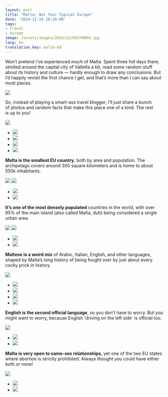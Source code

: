 ```yaml
---
layout: post
title: "Malta: Not Your Typical Europe"
date: '2024-12-24 18:28:00'
tags:
- travel
- europe
image: /assets/images/2024/12/DSCF0004.jpg
lang: en
translation_key: malta-bd
---
```


Won’t pretend I’ve experienced much of Malta. Spent three full days there, strolled around the capital city of Valletta a bit, read some random stuff about its history and culture — hardly enough to draw any conclusions. But I’d happily revisit the first chance I get, and that’s more than I can say about most places.

![](/assets/images/2024/12/DSCF0051.jpg)

So, instead of playing a smart-ass travel blogger, I’ll just share a bunch of photos and random facts that make this place one of a kind. The rest is up to you!

![](/assets/images/2024/12/DSCF0059.jpg)
- ![](/assets/images/2024/12/DSCF0133.jpg)
- ![](/assets/images/2024/12/DSCF0012.jpg)
- ![](/assets/images/2024/12/DSCF0046.jpg)
- ![](/assets/images/2024/12/DSCF9975.jpg)

**Malta is the smallest EU country**, both by area and population. The archipelago covers around 300 square kilometers and is home to about 550k inhabitants.

![](/assets/images/2024/12/DSCF9996.jpg)
![](/assets/images/2024/12/DSCF0032.jpg)
- ![](/assets/images/2024/12/DSCF9991.jpg)
- ![](/assets/images/2024/12/DSCF9974.jpg)

**It’s one of the most densely populated** countries in the world, with over 95% of the main island (also called Malta, duh) being considered a single urban area.

![](/assets/images/2024/12/DSCF0005.jpg)
![](/assets/images/2024/12/DSCF0014.jpg)
- ![](/assets/images/2024/12/DSCF9950.jpg)
- ![](/assets/images/2024/12/DSCF9971.jpg)

**Maltese is a weird mix** of Arabic, Italian, English, and other languages, shaped by Malta’s long history of being fought over by just about every cocky prick in history.

![](/assets/images/2024/12/DSCF9964.jpg)
- ![](/assets/images/2024/12/DSCF9977.jpg)
- ![](/assets/images/2024/12/DSCF9938.jpg)
- ![](/assets/images/2024/12/DSCF9940.jpg)
- ![](/assets/images/2024/12/DSCF9995.jpg)

**English is the second official language**, so you don’t have to worry. But you might want to worry, because English 'driving on the left side' is official too.

![](/assets/images/2024/12/DSCF0018.jpg)
- ![](/assets/images/2024/12/DSCF9931.jpg)
- ![](/assets/images/2024/12/DSCF9979.jpg)

**Malta is very open to same-sex relationships**, yet one of the two EU states where abortion is strictly prohibited. Always thought you could have either both or none!

![](/assets/images/2024/12/DSCF0004.jpg)
- ![](/assets/images/2024/12/DSCF0020.jpg)
- ![](/assets/images/2024/12/DSCF9944.jpg)
